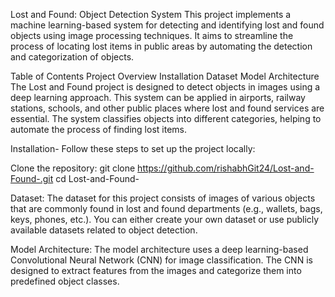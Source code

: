 Lost and Found: Object Detection System
This project implements a machine learning-based system for detecting and identifying lost and found objects using image processing techniques. It aims to streamline the process of locating lost items in public areas by automating the detection and categorization of objects.

Table of Contents
Project Overview
Installation
Dataset
Model Architecture
The Lost and Found project is designed to detect objects in images using a deep learning approach. This system can be applied in airports, railway stations, schools, and other public places where lost and found services are essential. The system classifies objects into different categories, helping to automate the process of finding lost items.

Installation-
Follow these steps to set up the project locally:

Clone the repository:
git clone https://github.com/rishabhGit24/Lost-and-Found-.git
cd Lost-and-Found-

Dataset:
The dataset for this project consists of images of various objects that are commonly found in lost and found departments (e.g., wallets, bags, keys, phones, etc.). You can either create your own dataset or use publicly available datasets related to object detection.

Model Architecture:
The model architecture uses a deep learning-based Convolutional Neural Network (CNN) for image classification. The CNN is designed to extract features from the images and categorize them into predefined object classes.
